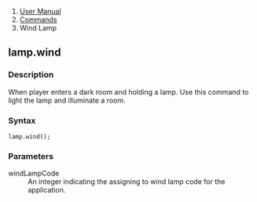 <ol class="breadcrumb">
  <li><a href="#/docs/contents">User Manual</a></li>
  <li><a href="#/docs/commands">Commands</a></li>
  <li class="active">Wind Lamp</li>
</ol>

## lamp.wind

### Description

When player enters a dark room and holding a lamp. Use this command to light the lamp and illuminate a room.

### Syntax

	lamp.wind();

### Parameters

<dl>
  <dt>windLampCode</dt>
  <dd>An integer indicating the assigning to wind lamp code for the application.</dd>
</dl>
